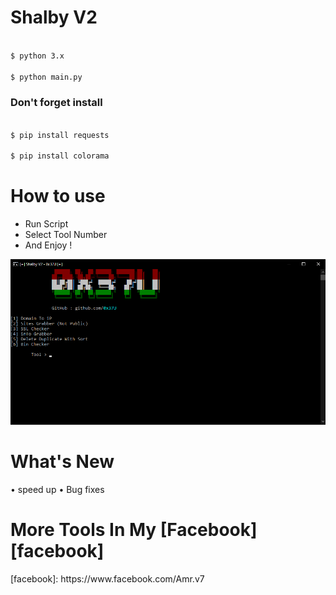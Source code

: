 
# Shalby V2

```bash

$ python 3.x

$ python main.py

```

### Don't forget install

```bash

$ pip install requests

$ pip install colorama

```
# How to use
 - Run Script
 - Select Tool Number
 - And Enjoy !


![](./img.png)


# What's New

• speed up
• Bug fixes
<h1>More Tools In My [Facebook][facebook]</h1>
[facebook]: https://www.facebook.com/Amr.v7
